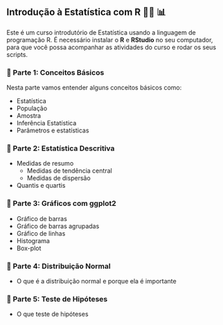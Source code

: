 ## Introdução à Estatística com R 👩‍💻	:bar_chart:

Este é um curso introdutório de Estatística usando a linguagem de programação R. 
É necessário instalar o **R** e **RStudio** no seu computador, para que você possa acompanhar as atividades do curso e rodar os seus scripts.

### 📝 Parte 1: Conceitos Básicos

Nesta parte vamos entender alguns conceitos básicos como:

- Estatística
- População
- Amostra
- Inferência Estatística 
- Parâmetros e estatísticas

### 📝 Parte 2: Estatística Descritiva

- Medidas de resumo
  + Medidas de tendência central
  + Medidas de dispersão
- Quantis e quartis

### 📝 Parte 3: Gráficos com ggplot2

- Gráfico de barras
- Gráfico de barras agrupadas
- Gráfico de linhas
- Histograma
- Box-plot

### 📝 Parte 4: Distribuição Normal

- O que é a distribuição normal e porque ela é importante

### 📝 Parte 5: Teste de Hipóteses

- O que teste de hipóteses

